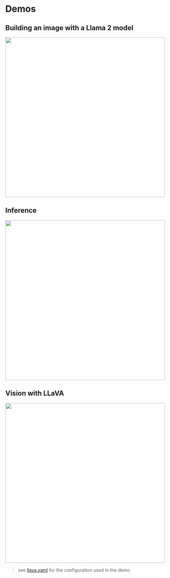 # Demos

## Building an image with a Llama 2 model

[<img src="https://asciinema.org/a/J9bitkONKPvedSfU1RkrmVEhD.svg" width="500">](https://asciinema.org/a/J9bitkONKPvedSfU1RkrmVEhD)

## Inference

[<img src="https://asciinema.org/a/DYh5bCQMNPSis1whhsfPeMOoM.svg" width="500">](https://asciinema.org/a/DYh5bCQMNPSis1whhsfPeMOoM)

## Vision with LLaVA

[<img src="https://asciinema.org/a/626553.svg" width="500">](https://asciinema.org/a/626553)

> see [llava.yaml](./examples//llava.yaml) for the configuration used in the demo
